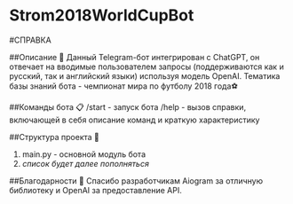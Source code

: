 # Strom2018WorldCupBot

#СПРАВКА

##Описание 🚀
Данный Telegram-бот интегрирован с ChatGPT, он отвечает на вводимые пользователем запросы (поддерживаются как и русский, так и английский языки) используя модель OpenAI. Тематика базы знаний бота - чемпионат мира по футболу 2018 года⚽

##Команды бота 📋
/start - запуск бота
/help - вызов справки, включающей в себя описание команд и краткую характеристику

##Структура проекта 📂
1. main.py - основной модуль бота
2. *список будет далее пополняться*

##Благодарности 🙏
Спасибо разработчикам Aiogram за отличную библиотеку и OpenAI за предоставление API.
